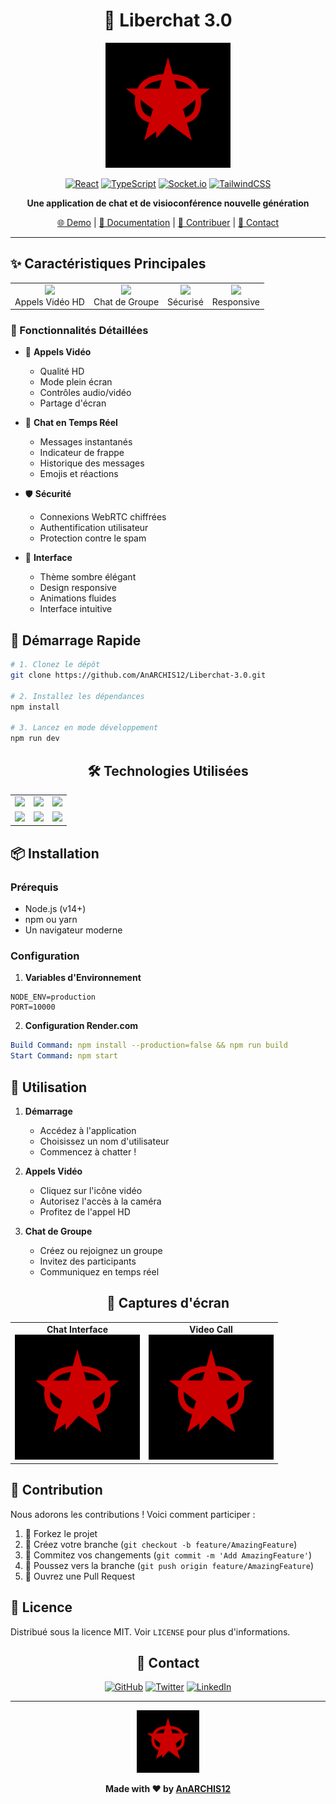 <div align="center">

# 🚀 Liberchat 3.0

<img src="public/liberchat-logo.svg" alt="Liberchat Logo" width="200"/>

[![React](https://img.shields.io/badge/React-20232A?style=for-the-badge&logo=react&logoColor=61DAFB)](https://reactjs.org/)
[![TypeScript](https://img.shields.io/badge/TypeScript-007ACC?style=for-the-badge&logo=typescript&logoColor=white)](https://www.typescriptlang.org/)
[![Socket.io](https://img.shields.io/badge/Socket.io-010101?style=for-the-badge&logo=socket.io&logoColor=white)](https://socket.io/)
[![TailwindCSS](https://img.shields.io/badge/Tailwind_CSS-38B2AC?style=for-the-badge&logo=tailwind-css&logoColor=white)](https://tailwindcss.com/)

**Une application de chat et de visioconférence nouvelle génération**

[🌐 Demo](https://liberchat-3.onrender.com) | [📝 Documentation](#-documentation) | [🤝 Contribuer](#-contribution) | [📧 Contact](#-contact)

---

</div>

## ✨ Caractéristiques Principales

<div align="center">
<table>
<tr>
<td align="center">
    <img src="https://img.icons8.com/fluency/48/000000/video-call.png" width="30"/>
    <br />Appels Vidéo HD
</td>
<td align="center">
    <img src="https://img.icons8.com/fluency/48/000000/group.png" width="30"/>
    <br />Chat de Groupe
</td>
<td align="center">
    <img src="https://img.icons8.com/fluency/48/000000/security-checked.png" width="30"/>
    <br />Sécurisé
</td>
<td align="center">
    <img src="https://img.icons8.com/fluency/48/000000/responsive-design.png" width="30"/>
    <br />Responsive
</td>
</tr>
</table>
</div>

### 🎯 Fonctionnalités Détaillées

- 🎥 **Appels Vidéo**
  - Qualité HD
  - Mode plein écran
  - Contrôles audio/vidéo
  - Partage d'écran

- 💬 **Chat en Temps Réel**
  - Messages instantanés
  - Indicateur de frappe
  - Historique des messages
  - Emojis et réactions

- 🛡️ **Sécurité**
  - Connexions WebRTC chiffrées
  - Authentification utilisateur
  - Protection contre le spam

- 🎨 **Interface**
  - Thème sombre élégant
  - Design responsive
  - Animations fluides
  - Interface intuitive

## 🚀 Démarrage Rapide

```bash
# 1. Clonez le dépôt
git clone https://github.com/AnARCHIS12/Liberchat-3.0.git

# 2. Installez les dépendances
npm install

# 3. Lancez en mode développement
npm run dev
```

<div align="center">

## 🛠️ Technologies Utilisées

<table>
<tr>
<td align="center">
    <img src="https://img.shields.io/badge/-React-61DAFB?style=for-the-badge&logo=react&logoColor=black" />
</td>
<td align="center">
    <img src="https://img.shields.io/badge/-TypeScript-3178C6?style=for-the-badge&logo=typescript&logoColor=white" />
</td>
<td align="center">
    <img src="https://img.shields.io/badge/-Socket.io-010101?style=for-the-badge&logo=socket.io&logoColor=white" />
</td>
</tr>
<tr>
<td align="center">
    <img src="https://img.shields.io/badge/-Tailwind_CSS-38B2AC?style=for-the-badge&logo=tailwind-css&logoColor=white" />
</td>
<td align="center">
    <img src="https://img.shields.io/badge/-Node.js-339933?style=for-the-badge&logo=node.js&logoColor=white" />
</td>
<td align="center">
    <img src="https://img.shields.io/badge/-Express-000000?style=for-the-badge&logo=express&logoColor=white" />
</td>
</tr>
</table>

</div>

## 📦 Installation

### Prérequis

- Node.js (v14+)
- npm ou yarn
- Un navigateur moderne

### Configuration

1. **Variables d'Environnement**
```env
NODE_ENV=production
PORT=10000
```

2. **Configuration Render.com**
```yaml
Build Command: npm install --production=false && npm run build
Start Command: npm start
```

## 🌟 Utilisation

1. **Démarrage**
   - Accédez à l'application
   - Choisissez un nom d'utilisateur
   - Commencez à chatter !

2. **Appels Vidéo**
   - Cliquez sur l'icône vidéo
   - Autorisez l'accès à la caméra
   - Profitez de l'appel HD

3. **Chat de Groupe**
   - Créez ou rejoignez un groupe
   - Invitez des participants
   - Communiquez en temps réel

<div align="center">

## 📱 Captures d'écran

<table>
<tr>
<td align="center">
    <strong>Chat Interface</strong>
    <br />
    <img src="public/liberchat-logo.svg" width="200"/>
</td>
<td align="center">
    <strong>Video Call</strong>
    <br />
    <img src="public/liberchat-logo.svg" width="200"/>
</td>
</tr>
</table>

</div>

## 🤝 Contribution

Nous adorons les contributions ! Voici comment participer :

1. 🍴 Forkez le projet
2. 🔧 Créez votre branche (`git checkout -b feature/AmazingFeature`)
3. 💫 Commitez vos changements (`git commit -m 'Add AmazingFeature'`)
4. 🚀 Poussez vers la branche (`git push origin feature/AmazingFeature`)
5. 🎉 Ouvrez une Pull Request

## 📄 Licence

Distribué sous la licence MIT. Voir `LICENSE` pour plus d'informations.

<div align="center">

## 📧 Contact

[![GitHub](https://img.shields.io/badge/GitHub-100000?style=for-the-badge&logo=github&logoColor=white)](https://github.com/AnARCHIS12)
[![Twitter](https://img.shields.io/badge/Twitter-1DA1F2?style=for-the-badge&logo=twitter&logoColor=white)](https://twitter.com/)
[![LinkedIn](https://img.shields.io/badge/LinkedIn-0077B5?style=for-the-badge&logo=linkedin&logoColor=white)](https://linkedin.com/)

---

<img src="public/liberchat-logo.svg" alt="Liberchat Logo" width="100"/>

**Made with ❤️ by [AnARCHIS12](https://github.com/AnARCHIS12)**

</div>
